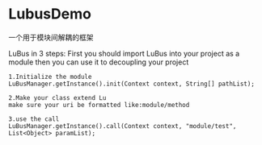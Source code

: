 # LubusDemo
一个用于模块间解耦的框架

LuBus in 3 steps: 
  First you should import LuBus into your project as a module then you can use it to decoupling your project

    1.Initialize the module
    LuBusManager.getInstance().init(Context context, String[] pathList);
    
    2.Make your class extend Lu
    make sure your uri be formatted like:module/method
    
    3.use the call
    LuBusManager.getInstance().call(Context context, "module/test", List<Object> paramList);
    


